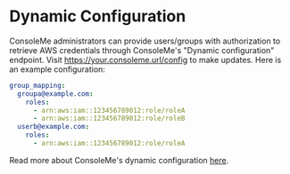 # Dynamic Configuration

ConsoleMe administrators can provide users/groups with authorization to retrieve AWS credentials through ConsoleMe's "Dynamic configuration" endpoint. Visit https://your.consoleme.url/config to make updates. Here is an example configuration:

```yaml
group_mapping:
  groupa@example.com:
    roles:
      - arn:aws:iam::123456789012:role/roleA
      - arn:aws:iam::123456789012:role/roleB
  userb@example.com:
    roles:
      - arn:aws:iam::123456789012:role/roleA
```

Read more about ConsoleMe's dynamic configuration [here](dynamic-configuration-1.md).

